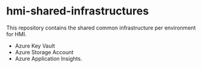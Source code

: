 # hmi-shared-infrastructures

This repository contains the shared common infrastructure per environment for HMI.

- Azure Key Vault
- Azure Storage Account
- Azure Application Insights.